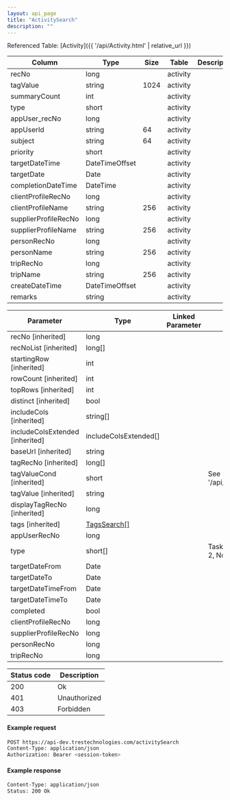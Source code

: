 ```yaml
---
layout: api_page
title: "ActivitySearch"
description: ""
---
```




Referenced Table: [Activity]({{ '/api/Activity.html' | relative_url }})

| Column | Type | Size | Table | Description |
| ------ | ---- | ---- | ----- | ----------- |
| recNo | long |  | activity | 
| tagValue | string | 1024 | activity | 
| summaryCount | int |  | activity | 
| type | short |  | activity | 
| appUser_recNo | long |  | activity | 
| appUserId | string | 64 | activity | 
| subject | string | 64 | activity | 
| priority | short |  | activity | 
| targetDateTime | DateTimeOffset |  | activity | 
| targetDate | Date |  | activity | 
| completionDateTime | DateTime |  | activity | 
| clientProfileRecNo | long |  | activity | 
| clientProfileName | string | 256 | activity | 
| supplierProfileRecNo | long |  | activity | 
| supplierProfileName | string | 256 | activity | 
| personRecNo | long |  | activity | 
| personName | string | 256 | activity | 
| tripRecNo | long |  | activity | 
| tripName | string | 256 | activity | 
| createDateTime | DateTimeOffset |  | activity | 
| remarks | string |  | activity | 

| Parameter | Type | Linked Parameter | Description |
| --------- | ---- | ---------------- | ----------- |
| recNo [inherited] | long |  | 
| recNoList [inherited] | long[] |  | 
| startingRow [inherited] | int |  | 
| rowCount [inherited] | int |  | 
| topRows [inherited] | int |  | 
| distinct [inherited] | bool |  | 
| includeCols [inherited] | string[] |  | 
| includeColsExtended [inherited] | includeColsExtended[] |  | 
| baseUrl [inherited] | string |  | 
| tagRecNo [inherited] | long[] |  | 
| tagValueCond [inherited] | short |  | See [StringCompare]({{ '/api/StringCompare.html' | relative_url }})
| tagValue [inherited] | string |  | 
| displayTagRecNo [inherited] | long |  | 
| tags [inherited] | [TagsSearch[]](/TagsSearch) |  | 
| appUserRecNo | long |  | 
| type | short[] |  | Task = 1, Appointment = 2, Note = 3, Promo = 4
| targetDateFrom | Date |  | 
| targetDateTo | Date |  | 
| targetDateTimeFrom | Date |  | 
| targetDateTimeTo | Date |  | 
| completed | bool |  | 
| clientProfileRecNo | long |  | 
| supplierProfileRecNo | long |  | 
| personRecNo | long |  | 
| tripRecNo | long |  | 

| Status code | Description |
| ----------- | ----------- |
| 200 | Ok |
| 401 | Unauthorized |
| 403 | Forbidden |

#### Example request
```sh
POST https://api-dev.trestechnologies.com/activitySearch
Content-Type: application/json
Authorization: Bearer <session-token>
```

#### Example response
```sh
Content-Type: application/json
Status: 200 Ok
```

